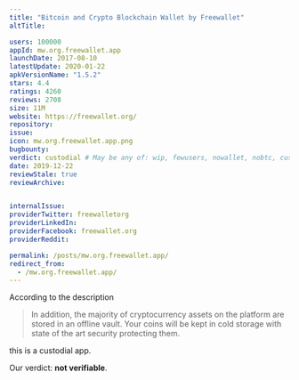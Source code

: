 ```yaml
---
title: "Bitcoin and Crypto Blockchain Wallet by Freewallet"
altTitle: 

users: 100000
appId: mw.org.freewallet.app
launchDate: 2017-08-10
latestUpdate: 2020-01-22
apkVersionName: "1.5.2"
stars: 4.4
ratings: 4260
reviews: 2708
size: 11M
website: https://freewallet.org/
repository: 
issue: 
icon: mw.org.freewallet.app.png
bugbounty: 
verdict: custodial # May be any of: wip, fewusers, nowallet, nobtc, custodial, nosource, nonverifiable, verifiable, bounty
date: 2019-12-22
reviewStale: true
reviewArchive:


internalIssue: 
providerTwitter: freewalletorg
providerLinkedIn: 
providerFacebook: freewallet.org
providerReddit: 

permalink: /posts/mw.org.freewallet.app/
redirect_from:
  - /mw.org.freewallet.app/
---
```



According to the description

> In addition, the majority of cryptocurrency assets on the platform are stored in an offline vault. Your coins will be kept in cold storage with state of the art security protecting them.

this is a custodial app.

Our verdict: **not verifiable**.
